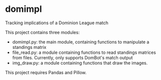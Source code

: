 # domimpl
Tracking implications of a Dominion League match

This project contains three modules:
 - domimpl.py: the main module, containing functions to manipulate a standings matrix
 - file_read.py: a module containing functions to read standings matrices from files. Currently, only supports DomBot's match output
 - img_draw.py: a module containing functions that draw the images.

This project requires Pandas and Pillow.


